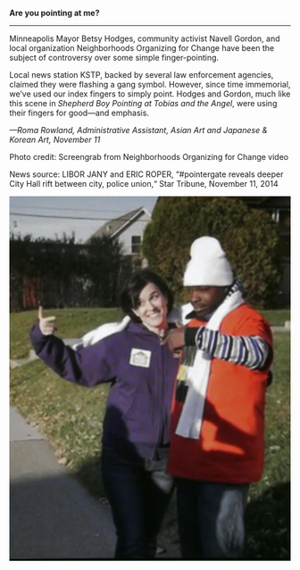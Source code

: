 **Are you pointing at me?**

****

Minneapolis Mayor Betsy Hodges, community activist Navell Gordon, and local organization Neighborhoods Organizing for Change have been the subject of controversy over some simple finger-pointing. 

Local news station KSTP, backed by several law enforcement agencies, claimed they were flashing a gang symbol. However, since time immemorial, we’ve used our index fingers to simply point. Hodges and Gordon, much like this scene in *Shepherd Boy Pointing at Tobias and the Angel*, were using their fingers for good—and emphasis.

*—Roma Rowland, Administrative Assistant, Asian Art and Japanese & Korean Art, November 11*

Photo credit: Screengrab from Neighborhoods Organizing for Change video

News source: LIBOR JANY and ERIC ROPER, “\#pointergate reveals deeper City Hall rift between city, police union,“ Star Tribune, November 11, 2014

![](../images/14-11-12_61.30_PointergateEDIT-1.jpeg)
